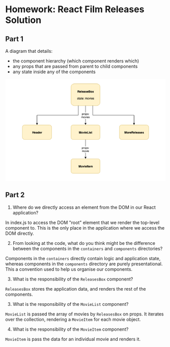 # Homework: React Film Releases Solution

## Part 1
A diagram that details:
  - the component hierarchy (which component renders which)
  - any props that are passed from parent to child components
  - any state inside any of the components

![Movie Relases Diagram](images/movies_release_app.png)

## Part 2

1. Where do we directly access an element from the DOM in our React application?

In index.js to access the DOM "root" element that we render the top-level component to. This is the only place in the application where we access the DOM directly.

2. From looking at the code, what do you think might be the difference between the components in the `containers` and `components` directories?

Components in the `containers` directly contain logic and application state, whereas components in the `components` directory are purely presentational. This a convention used to help us organise our components.

3. What is the responsibility of the `ReleasesBox` component?

`ReleasesBox` stores the application data, and renders the rest of the components.

3. What is the responsibility of the `MovieList` component?

`MovieList` is passed the array of movies by `ReleasesBox` on props. It iterates over the collection, rendering a `MovieItem` for each movie object.

4. What is the responsibility of the `MovieItem` component?

`MovieItem` is pass the data for an individual movie and renders it.
